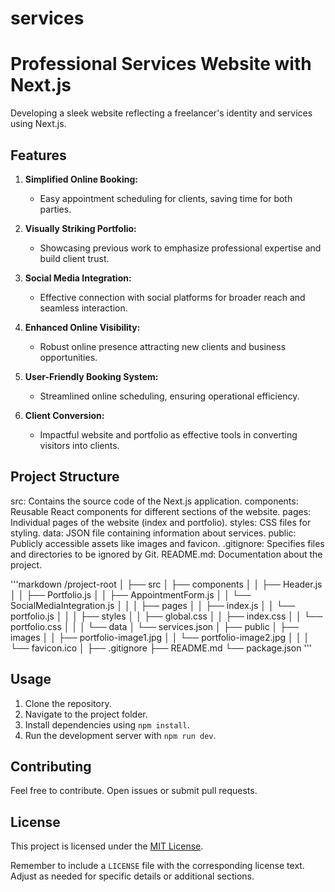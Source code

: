 # services





# Professional Services Website with Next.js

Developing a sleek website reflecting a freelancer's identity and services using Next.js.

## Features

1. **Simplified Online Booking:**
   - Easy appointment scheduling for clients, saving time for both parties.

2. **Visually Striking Portfolio:**
   - Showcasing previous work to emphasize professional expertise and build client trust.

3. **Social Media Integration:**
   - Effective connection with social platforms for broader reach and seamless interaction.

4. **Enhanced Online Visibility:**
   - Robust online presence attracting new clients and business opportunities.

5. **User-Friendly Booking System:**
   - Streamlined online scheduling, ensuring operational efficiency.

6. **Client Conversion:**
   - Impactful website and portfolio as effective tools in converting visitors into clients.

## Project Structure

src: Contains the source code of the Next.js application.
    components: Reusable React components for different sections of the website.
    pages: Individual pages of the website (index and portfolio).
    styles: CSS files for styling.
    data: JSON file containing information about services.
public: Publicly accessible assets like images and favicon.
.gitignore: Specifies files and directories to be ignored by Git.
README.md: Documentation about the project.


'''markdown
/project-root
│
├── src
│   ├── components
│   │   ├── Header.js
│   │   ├── Portfolio.js
│   │   ├── AppointmentForm.js
│   │   └── SocialMediaIntegration.js
│   │
│   ├── pages
│   │   ├── index.js
│   │   └── portfolio.js
│   │
│   ├── styles
│   │   ├── global.css
│   │   ├── index.css
│   │   └── portfolio.css
│   │
│   └── data
│       └── services.json
│
├── public
│   ├── images
│   │   ├── portfolio-image1.jpg
│   │   └── portfolio-image2.jpg
│   │
│   └── favicon.ico
│
├── .gitignore
├── README.md
└── package.json
'''


## Usage

1. Clone the repository.
2. Navigate to the project folder.
3. Install dependencies using `npm install`.
4. Run the development server with `npm run dev`.

## Contributing

Feel free to contribute. Open issues or submit pull requests.

## License

This project is licensed under the [MIT License](LICENSE).


Remember to include a `LICENSE` file with the corresponding license text. Adjust as needed for specific details or additional sections.







